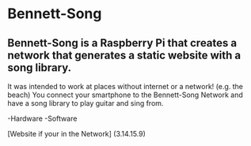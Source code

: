 # Bennett-Song
## Bennett-Song is a Raspberry Pi that creates a network that generates a static website with a song library.
It was intended to work at places without internet or a network! (e.g. the beach)
You connect your smartphone to the Bennett-Song Network 
and have a song library to play guitar and sing from.

-Hardware
-Software

[Website if your in the Network]
(3.14.15.9)
